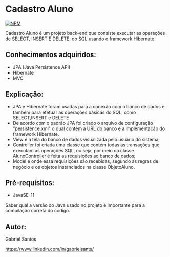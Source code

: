 # Cadastro Aluno
[![NPM](https://img.shields.io/npm/l/react)](https://github.com/gbsantstech/cadastroaluno/blob/master/LICENSE) 

Cadastro Aluno é um projeto back-end que consiste executar as operações de SELECT, INSERT E DELETE, do SQL usando o framework Hibernate.  

## Conhecimentos adquiridos:
- JPA (Java Persistence API)
- Hibernate
- MVC

## Explicação:
- JPA e Hibernate foram usadas para a conexão com o banco de dados e também para efetuar as operações básicas do SQL, como SELECT,INSERT e DELETE
- De acordo com o padrão JPA foi criado o arquivo de configuração "persistence.xml" o qual contém a URL do banco e a implementação do framework Hibernate.
- View é a tela do banco de dados visualizada pelo usuário do sistema; 
- Controller foi criada uma classe que contém todas as transações que executam as operações SQL, ou seja, por meio da classe AlunoController é feita as requisições ao banco de dados; 
- Model é onde essa requisições são recebidas, segundo as regras de negócio e os objetos instanciados na classe ObjetoAluno.

## Pré-requisitos:
- JavaSE-11

Saber qual a versão do Java usado no projeto é importante para a compilação correta do código. 

## Autor:
Gabriel Santos

https://www.linkedin.com/in/gabrielsants/
